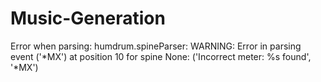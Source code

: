 # Music-Generation

Error when parsing: humdrum.spineParser: WARNING: Error in parsing event ('*MX') at position 10 for spine None: ('Incorrect meter: %s found', '*MX')
